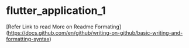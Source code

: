 # flutter_application_1

[Refer Link to read More on Readme Formating] (https://docs.github.com/en/github/writing-on-github/basic-writing-and-formatting-syntax)
